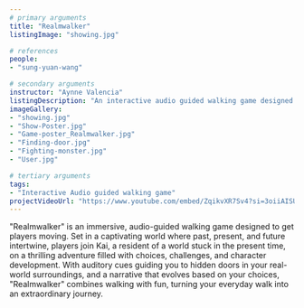 ```yaml
---
# primary arguments
title: "Realmwalker"
listingImage: "showing.jpg"

# references
people:
- "sung-yuan-wang" 

# secondary arguments
instructor: "Aynne Valencia"
listingDescription: "An interactive audio guided walking game designed to motivate gamers to walk daily."
imageGallery:
- "showing.jpg"
- "Show-Poster.jpg"
- "Game-poster_Realmwalker.jpg"
- "Finding-door.jpg"
- "Fighting-monster.jpg"
- "User.jpg"

# tertiary arguments
tags:
- "Interactive Audio guided walking game"
projectVideoUrl: "https://www.youtube.com/embed/ZqikvXR7Sv4?si=3oiiAISUlolN11r2"
---
```

"Realmwalker" is an immersive, audio-guided walking game designed to get players moving. Set in a captivating world where past, present, and future intertwine, players join Kai, a resident of a world stuck in the present time, on a thrilling adventure filled with choices, challenges, and character development. With auditory cues guiding you to hidden doors in your real-world surroundings, and a narrative that evolves based on your choices, "Realmwalker" combines walking with fun, turning your everyday walk into an extraordinary journey.
